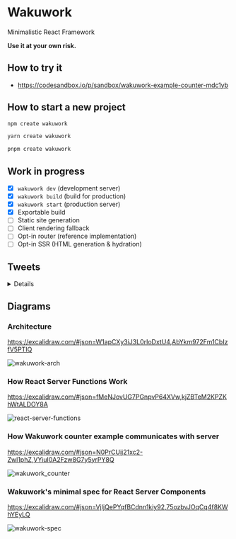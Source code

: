 # Wakuwork

Minimalistic React Framework

**Use it at your own risk.**

## How to try it

- https://codesandbox.io/p/sandbox/wakuwork-example-counter-mdc1yb

## How to start a new project

```bash
npm create wakuwork
```

```bash
yarn create wakuwork
```

```bash
pnpm create wakuwork
```

## Work in progress

- [x] `wakuwork dev` (development server)
- [x] `wakuwork build` (build for production)
- [x] `wakuwork start` (production server)
- [x] Exportable build
- [ ] Static site generation
- [ ] Client rendering fallback
- [ ] Opt-in router (reference implementation)
- [ ] Opt-in SSR (HTML generation & hydration)

## Tweets

<details>

- https://twitter.com/dai_shi/status/1631668890861441024
- https://twitter.com/dai_shi/status/1631989295866347520
- https://twitter.com/dai_shi/status/1632005473401716736
- https://twitter.com/dai_shi/status/1632168346354593792
- https://twitter.com/dai_shi/status/1632729614450823169
- https://twitter.com/dai_shi/status/1632749501416087552
- https://twitter.com/dai_shi/status/1633262538862530561
- https://twitter.com/dai_shi/status/1633301007391424518
- https://twitter.com/dai_shi/status/1633821215206035460
- https://twitter.com/dai_shi/status/1633824588152074240
- https://twitter.com/dai_shi/status/1633826855282434048
- https://twitter.com/dai_shi/status/1634210639831867392
- https://twitter.com/dai_shi/status/1634212827706654723
- https://twitter.com/dai_shi/status/1635142924928434177
- https://twitter.com/dai_shi/status/1635149324383559681
- https://twitter.com/dai_shi/status/1635437958185766913
- https://twitter.com/dai_shi/status/1636744180902014981
- https://twitter.com/dai_shi/status/1636745339624624132
- https://twitter.com/dai_shi/status/1636746632900534273
- https://twitter.com/dai_shi/status/1637635196458778627
- https://twitter.com/dai_shi/status/1637768216817840129
- https://twitter.com/dai_shi/status/1638910110448902145

</details>

## Diagrams

### Architecture

https://excalidraw.com/#json=W1apCXy3iJ3L0rIoDxtU4,AbYkm972Fm1CbIzfV5PTIQ

![wakuwork-arch](https://user-images.githubusercontent.com/490574/224886500-20833ff1-961b-4b84-972c-6471bc732de2.png)

### How React Server Functions Work

https://excalidraw.com/#json=fMeNJovUG7PGnpvP64XVw,kjZBTeM2KPZKhWtALDOY8A

![react-server-functions](https://user-images.githubusercontent.com/490574/225330279-e10cee1e-ffb9-49d1-b47c-6c46eb7f6c3a.png)

### How Wakuwork counter example communicates with server

https://excalidraw.com/#json=N0PrCUij21xc2-Zwl1phZ,VYiuI0A2Fzw8G7y5yrPY8Q

![wakuwork_counter](https://user-images.githubusercontent.com/490574/226148795-de405044-fb66-440b-9a9d-d8ad5854c7fa.png)

### Wakuwork's minimal spec for React Server Components

https://excalidraw.com/#json=VjIjQePYqfBCdnn1kiy92,75ozbvJOqCq4f8KWhYEyLQ

![wakuwork-spec](https://user-images.githubusercontent.com/490574/226770699-7390e1be-f3c1-4c72-aa7d-42bd66848866.png)
